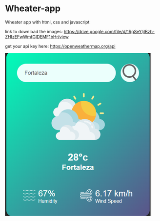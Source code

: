 # Wheater-app
Wheater app with html, css and javascript

link to download the images: https://drive.google.com/file/d/1RgSeYljIBzh-ZHIzEFwWmfGIDEMF1bHr/view

get your api key here: https://openweathermap.org/api

<img src="screenshot.png">
